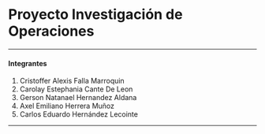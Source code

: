# Proyecto Investigación de Operaciones
------------
#### Integrantes
1. Cristoffer Alexis Falla Marroquin
2. Carolay Estephania Cante De Leon
3. Gerson Natanael Hernandez Aldana
4. Axel Emiliano Herrera Muñoz
5. Carlos Eduardo Hernández Lecointe
------------
